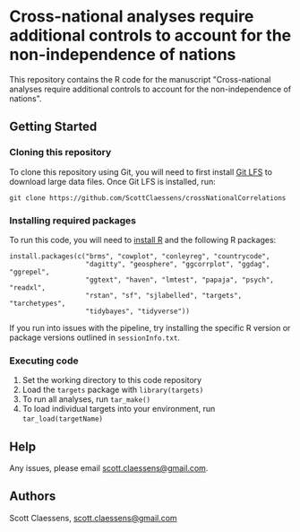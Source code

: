 # Cross-national analyses require additional controls to account for the non-independence of nations

This repository contains the R code for the manuscript "Cross-national analyses require additional controls to account for the non-independence of nations".

## Getting Started

### Cloning this repository

To clone this repository using Git, you will need to first install [Git LFS](https://git-lfs.github.com/) to download large data files. Once Git LFS is installed, run:

```
git clone https://github.com/ScottClaessens/crossNationalCorrelations
```

### Installing required packages

To run this code, you will need to [install R](https://www.r-project.org/) and the following R packages:

```
install.packages(c("brms", "cowplot", "conleyreg", "countrycode", 
                   "dagitty", "geosphere", "ggcorrplot", "ggdag", "ggrepel", 
                   "ggtext", "haven", "lmtest", "papaja", "psych", "readxl", 
                   "rstan", "sf", "sjlabelled", "targets", "tarchetypes",
                   "tidybayes", "tidyverse"))
```

If you run into issues with the pipeline, try installing the specific R version or package versions outlined in `sessionInfo.txt`.

### Executing code

1. Set the working directory to this code repository
2. Load the `targets` package with `library(targets)`
3. To run all analyses, run `tar_make()`
4. To load individual targets into your environment, run `tar_load(targetName)`

## Help

Any issues, please email scott.claessens@gmail.com.

## Authors

Scott Claessens, scott.claessens@gmail.com
